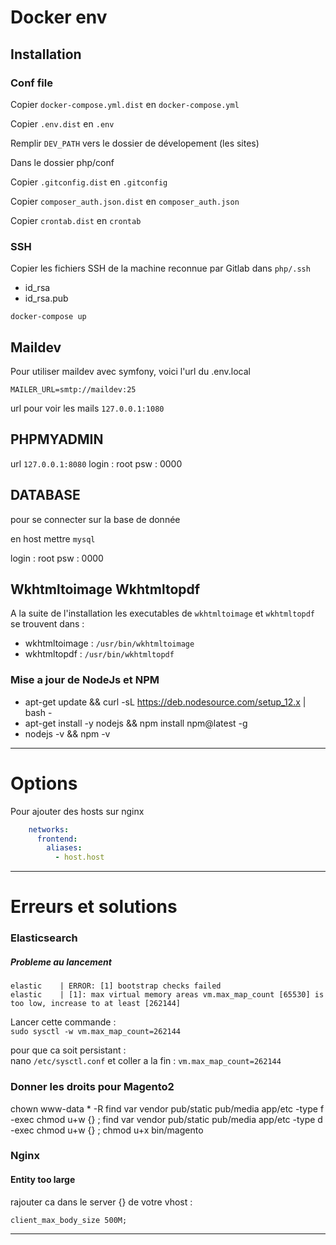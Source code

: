 # Docker env

## Installation

### Conf file

Copier `docker-compose.yml.dist` en `docker-compose.yml`

Copier `.env.dist` en `.env`

Remplir `DEV_PATH` vers le dossier de dévelopement (les sites)

Dans le dossier php/conf

Copier `.gitconfig.dist` en `.gitconfig`

Copier `composer_auth.json.dist` en `composer_auth.json`

Copier `crontab.dist` en `crontab`

### SSH

Copier les fichiers SSH de la machine reconnue par Gitlab dans `php/.ssh`

- id_rsa
- id_rsa.pub

`docker-compose up`

## Maildev 

Pour utiliser maildev avec symfony, voici l'url du .env.local

`MAILER_URL=smtp://maildev:25`

url pour voir les mails `127.0.0.1:1080`

## PHPMYADMIN 

url `127.0.0.1:8080`
login : root
psw : 0000

## DATABASE

pour se connecter sur la base de donnée

en host mettre `mysql`

login : root
psw : 0000

## Wkhtmltoimage  Wkhtmltopdf

A la suite de l'installation les executables de `wkhtmltoimage` et `wkhtmltopdf` se trouvent dans :

- wkhtmltoimage : `/usr/bin/wkhtmltoimage`
- wkhtmltopdf : `/usr/bin/wkhtmltopdf`

### Mise a jour de NodeJs et NPM

- apt-get update && curl -sL https://deb.nodesource.com/setup_12.x | bash -
- apt-get install -y nodejs && npm install npm@latest -g
- nodejs -v && npm -v

----------------------

# Options

Pour ajouter des hosts sur nginx

```yaml
    networks:
      frontend:
        aliases:
          - host.host
```

----------------------
# Erreurs et solutions

### Elasticsearch
##### Probleme au lancement
    elastic    | ERROR: [1] bootstrap checks failed
    elastic    | [1]: max virtual memory areas vm.max_map_count [65530] is too low, increase to at least [262144]

Lancer cette commande :  
`sudo sysctl -w vm.max_map_count=262144`

pour que ca soit persistant :  
nano `/etc/sysctl.conf` et coller a la fin : `vm.max_map_count=262144`

### Donner les droits pour Magento2

chown www-data * -R
find var vendor pub/static pub/media app/etc -type f -exec chmod u+w {} \;
find var vendor pub/static pub/media app/etc -type d -exec chmod u+w {} \;
chmod u+x bin/magento

### Nginx
#### Entity too large

rajouter ca dans le server {} de votre vhost :  

`client_max_body_size 500M;`

-----------------------